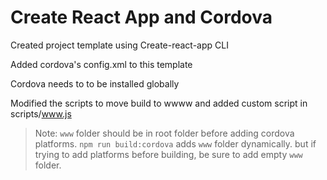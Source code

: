 # Create React App and Cordova

Created project template using Create-react-app CLI

Added cordova's config.xml to this template

Cordova needs to to be installed globally

Modified the scripts to move build to wwww and added custom script in scripts/www.js

> Note: `www` folder should be in root folder before adding cordova platforms. `npm run build:cordova` adds `www` folder dynamically. but if trying to add platforms before building, be sure to add empty `www` folder.
